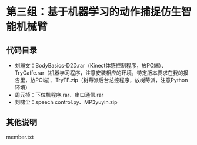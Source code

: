 # 第三组：基于机器学习的动作捕捉仿生智能机械臂
## 代码目录
* 刘瀚文：BodyBasics-D2D.rar（Kinect体感控制程序，放PC端）、TryCaffe.rar（机器学习程序，注意安装相应的环境，特定版本要求在我的报告里，放PC端）、TryTF.zip（树莓派后台总控程序，放树莓派，注意Python环境）
* 周元桢：下位机程序.rar、串口通信.rar
* 刘啸尘：speech control.py、MP3yuyin.zip
## 其他说明
member.txt
